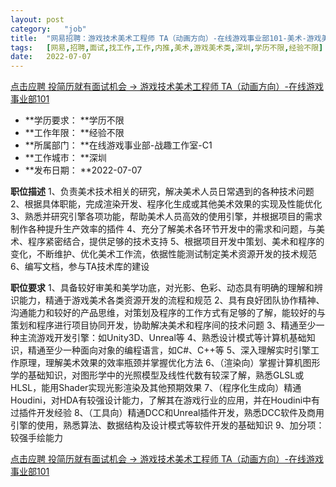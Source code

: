 ```yaml
---
layout:	post
category:	"job"
title:	"网易招聘：游戏技术美术工程师 TA（动画方向）-在线游戏事业部101-美术-游戏美术类-深圳学历不限经验不限"
tags:	[网易,招聘,面试,找工作,工作,内推,美术,游戏美术类,深圳,学历不限,经验不限]
date:	2022-07-07
---
```


[点击应聘 投简历就有面试机会 -> 游戏技术美术工程师 TA（动画方向）-在线游戏事业部101](http://mobile.bole.netease.com/bole/boleDetail?id=32229&employeeId=346f03c3cda5f04c&key=all)



- **学历要求： **学历不限
- **工作年限： **经验不限
- **所属部门： **在线游戏事业部-战趣工作室-C1
- **工作城市： **深圳
- **发布日期： **2022-07-07



**职位描述**
1、负责美术技术相关的研究，解决美术人员日常遇到的各种技术问题
2、根据具体职能，完成渲染开发、程序化生成或其他美术效果的实现及性能优化
3、熟悉并研究引擎各项功能，帮助美术人员高效的使用引擎，并根据项目的需求制作各种提升生产效率的插件
4、充分了解美术各环节开发中的需求和问题，与美术、程序紧密结合，提供足够的技术支持
5、根据项目开发中策划、美术和程序的变化，不断维护、优化美术工作流，依据性能测试制定美术资源开发的技术规范
6、编写文档，参与TA技术库的建设



**职位要求**
1、具备较好审美和美学功底，对光影、色彩、动态具有明确的理解和辨识能力，精通于游戏美术各类资源开发的流程和规范
2、具有良好团队协作精神、沟通能力和较好的产品思维，对策划及程序的工作方式有足够的了解，能较好的与策划和程序进行项目协同开发，协助解决美术和程序间的技术问题
3、精通至少一种主流游戏开发引擎：如Unity3D、Unreal等
4、熟悉设计模式等计算机基础知识，精通至少一种面向对象的编程语言，如C#、C++等
5、深入理解实时引擎工作原理，理解美术效果的效率瓶颈并掌握优化方法
6、（渲染向）掌握计算机图形学的基础知识，对图形学中的光照模型及线性代数有较深了解，熟悉GLSL或HLSL，能用Shader实现光影渲染及其他预期效果
7、（程序化生成向）精通Houdini，对HDA有较强设计能力，了解其在游戏行业的应用，并在Houdini中有过插件开发经验
8、（工具向）精通DCC和Unreal插件开发，熟悉DCC软件及商用引擎的使用，熟悉算法、数据结构及设计模式等软件开发的基础知识
9、加分项：较强手绘能力



[点击应聘 投简历就有面试机会 -> 游戏技术美术工程师 TA（动画方向）-在线游戏事业部101](http://mobile.bole.netease.com/bole/boleDetail?id=32229&employeeId=346f03c3cda5f04c&key=all)
